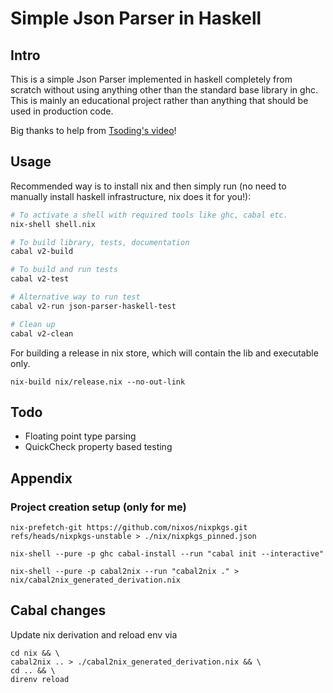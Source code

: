 # Simple Json Parser in Haskell

## Intro

This is a simple Json Parser implemented in haskell completely from scratch without using anything other than the standard base library in ghc. This is mainly an educational project rather than anything that should be used in production code.

Big thanks to help from [Tsoding's video](https://www.youtube.com/watch?v=N9RUqGYuGfw)!

## Usage

Recommended way is to install nix and then simply run (no need to manually install haskell infrastructure, nix does it for you!):

```bash
# To activate a shell with required tools like ghc, cabal etc.
nix-shell shell.nix

# To build library, tests, documentation
cabal v2-build

# To build and run tests
cabal v2-test

# Alternative way to run test
cabal v2-run json-parser-haskell-test

# Clean up
cabal v2-clean
```

For building a release in nix store, which will contain the lib and executable only.

```
nix-build nix/release.nix --no-out-link
```
## Todo

- Floating point type parsing
- QuickCheck property based testing

## Appendix
### Project creation setup (only for me)

```
nix-prefetch-git https://github.com/nixos/nixpkgs.git refs/heads/nixpkgs-unstable > ./nix/nixpkgs_pinned.json

nix-shell --pure -p ghc cabal-install --run "cabal init --interactive"

nix-shell --pure -p cabal2nix --run "cabal2nix ." > nix/cabal2nix_generated_derivation.nix
```

## Cabal changes

Update nix derivation and reload env via

```
cd nix && \
cabal2nix .. > ./cabal2nix_generated_derivation.nix && \
cd .. && \
direnv reload
```
